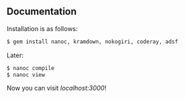## Documentation

Installation is as follows:

```bash
$ gem install nanoc, kramdown, nokogiri, coderay, adsf
```

Later:

```bash
$ nanoc compile
$ nanoc view
```

Now you can visit _localhost:3000_!